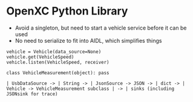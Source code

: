 OpenXC Python Library
====================

* Avoid a singleton, but need to start a vehicle service before it can be used
* No need to serialize to fit into AIDL, which simplifies things

```
vehicle = Vehicle(data_source=None)
vehicle.get(VehicleSpeed)
vehicle.listen(VehicleSpeed, receiver)

class VehicleMeasurement(object): pass
```

```
| UsbDataSource -> | String -> | JsonSource -> JSON -> | dict -> | Vehicle -> VehicleMeasurement subclass | -> | sinks (including JSONsink for trace)
```
